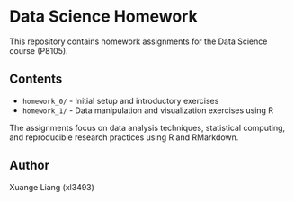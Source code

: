# Data Science Homework

This repository contains homework assignments for the Data Science course (P8105).

## Contents

- `homework_0/` - Initial setup and introductory exercises
- `homework_1/` - Data manipulation and visualization exercises using R

The assignments focus on data analysis techniques, statistical computing, and reproducible research practices using R and RMarkdown.

## Author

Xuange Liang (xl3493)